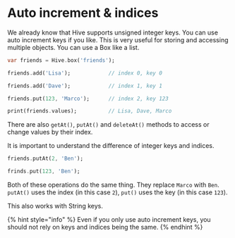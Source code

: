 # Auto increment & indices

We already know that Hive supports unsigned integer keys. You can use auto increment keys if you like. This is very useful for storing and accessing multiple objects. You can use a Box like a list.

```dart
var friends = Hive.box('friends');

friends.add('Lisa');            // index 0, key 0

friends.add('Dave');            // index 1, key 1

friends.put(123, 'Marco');      // index 2, key 123

print(friends.values);          // Lisa, Dave, Marco
```

There are also `getAt()`, `putAt()` and `deleteAt()` methods to access or change values by their index.

It is important to understand the difference of integer keys and indices.

```dart
friends.putAt(2, 'Ben');
```

```dart
frinds.put(123, 'Ben');
```

Both of these operations do the same thing. They replace `Marco` with `Ben`. `putAt()` uses the index \(in this case `2`\), `put()` uses the key \(in this case `123`\).

This also works with String keys.

{% hint style="info" %}
Even if you only use auto increment keys, you should not rely on keys and indices being the same.
{% endhint %}

